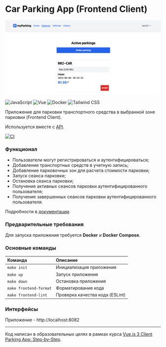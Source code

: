 # Car Parking App (Frontend Client)

![](docs/cover.png)

<img src="https://upload.wikimedia.org/wikipedia/commons/9/99/Unofficial_JavaScript_logo_2.svg" alt="JavaScript" title="Javascript" width="40" height="40"/> <img src="https://upload.wikimedia.org/wikipedia/commons/9/95/Vue.js_Logo_2.svg" alt="Vue" title="Vue" width="40" height="40"/> <img src="https://www.vectorlogo.zone/logos/docker/docker-tile.svg" alt="Docker" title="Docker" width="40" height="40"/> <img src="https://upload.wikimedia.org/wikipedia/commons/d/d5/Tailwind_CSS_Logo.svg" alt="Tailwind CSS" title="Tailwind CSS" width="40" height="40"/>

Приложение для парковки транспортного средства в выбранной зоне парковки (Frontend Client).

Используется вместе с [API](https://github.com/poymanov/laravel-daily-car-parking-app-api).

[![CI](https://github.com/poymanov/laravel-daily-car-parking-app-frontend-vue/actions/workflows/ci.yml/badge.svg)](https://github.com/poymanov/laravel-daily-car-parking-app-frontend-vue/actions/workflows/ci.yml)

### Функционал

- Пользователи могут регистрироваться и аутентифицироваться;
- Добавление транспортных средств в учетную запись;
- Добавление парковочных зон для расчета стоимости парковки;
- Запуск сеанса парковки;
- Остановка сеанса парковки;
- Получение активных сеансов парковки аутентифицированного пользователя;
- Получение завершенных сеансов парковки аутентифицированного пользователя.

Подробности в [документации](docs/README.md).

### Предварительные требования

Для запуска приложения требуется **Docker** и **Docker Compose**.

### Основные команды

| Команда                | Описание                        |
|:-----------------------|:--------------------------------|
| `make init`            | Инициализация приложения        |
| `make up`              | Запуск приложения               |
| `make down`            | Остановка приложения            |
| `make frontend-format` | Форматирование кода             |
| `make frontend-lint`   | Проверка качества кода (ESLint) |

### Интерфейсы

Приложение - http://localhost:8082

---

Код написан в образовательных целях в рамках курса [Vue.js 3 Client Parking App: Step-by-Step](https://laraveldaily.com/course/vue-client-parking-app-laravel-api).
